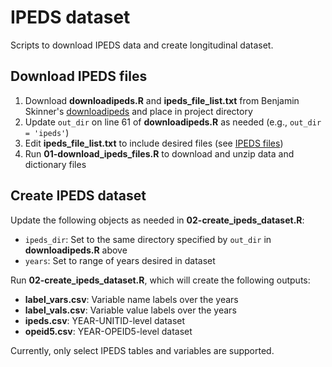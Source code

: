 # IPEDS dataset

Scripts to download IPEDS data and create longitudinal dataset.

## Download IPEDS files

1. Download **downloadipeds.R** and **ipeds_file_list.txt** from Benjamin Skinner's [downloadipeds](https://github.com/btskinner/downloadipeds) and place in project directory
2. Update `out_dir` on line 61 of **downloadipeds.R** as needed (e.g., `out_dir = 'ipeds'`)
3. Edit **ipeds_file_list.txt** to include desired files (see [IPEDS files](https://nces.ed.gov/ipeds/datacenter/datafiles.aspx))
4. Run **01-download_ipeds_files.R** to download and unzip data and dictionary files

## Create IPEDS dataset

Update the following objects as needed in **02-create_ipeds_dataset.R**:

- `ipeds_dir`: Set to the same directory specified by `out_dir` in **downloadipeds.R** above
- `years`: Set to range of years desired in dataset

Run **02-create_ipeds_dataset.R**, which will create the following outputs:

- **label_vars.csv**: Variable name labels over the years
- **label_vals.csv**: Variable value labels over the years
- **ipeds.csv**: YEAR-UNITID-level dataset
- **opeid5.csv**: YEAR-OPEID5-level dataset

Currently, only select IPEDS tables and variables are supported.
